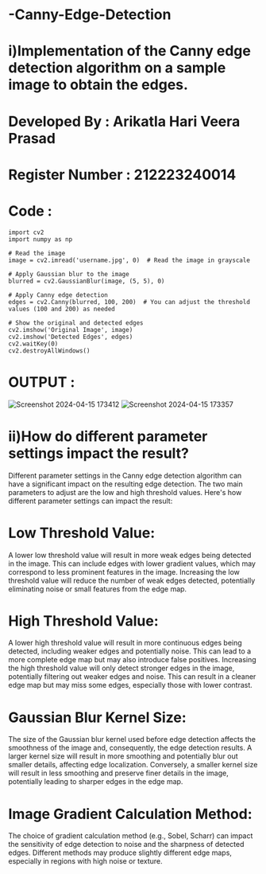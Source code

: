 # -Canny-Edge-Detection
# i)Implementation of the Canny edge detection algorithm on a sample image to obtain the edges.
# Developed By : Arikatla Hari Veera Prasad
# Register Number : 212223240014
# Code :
```
import cv2
import numpy as np

# Read the image
image = cv2.imread('username.jpg', 0)  # Read the image in grayscale

# Apply Gaussian blur to the image
blurred = cv2.GaussianBlur(image, (5, 5), 0)

# Apply Canny edge detection
edges = cv2.Canny(blurred, 100, 200)  # You can adjust the threshold values (100 and 200) as needed

# Show the original and detected edges
cv2.imshow('Original Image', image)
cv2.imshow('Detected Edges', edges)
cv2.waitKey(0)
cv2.destroyAllWindows()

```
# OUTPUT :
![Screenshot 2024-04-15 173412](https://github.com/Hariveeraprasad-2006/-Canny-Edge-Detection/assets/145049988/783857b8-3481-4648-803f-5bd9ef3c0346)
![Screenshot 2024-04-15 173357](https://github.com/Hariveeraprasad-2006/-Canny-Edge-Detection/assets/145049988/9891a9a9-ecde-44bf-ad58-e0ef167cc027)
# ii)How do different parameter settings impact the result?
Different parameter settings in the Canny edge detection algorithm can have a significant impact on the resulting edge detection. The two main parameters to adjust are the low and high threshold values. Here's how different parameter settings can impact the result:

# Low Threshold Value:

A lower low threshold value will result in more weak edges being detected in the image. This can include edges with lower gradient values, which may correspond to less prominent features in the image.
Increasing the low threshold value will reduce the number of weak edges detected, potentially eliminating noise or small features from the edge map.

# High Threshold Value:

A lower high threshold value will result in more continuous edges being detected, including weaker edges and potentially noise. This can lead to a more complete edge map but may also introduce false positives.
Increasing the high threshold value will only detect stronger edges in the image, potentially filtering out weaker edges and noise. This can result in a cleaner edge map but may miss some edges, especially those with lower contrast.

# Gaussian Blur Kernel Size:

The size of the Gaussian blur kernel used before edge detection affects the smoothness of the image and, consequently, the edge detection results. A larger kernel size will result in more smoothing and potentially blur out smaller details, affecting edge localization.
Conversely, a smaller kernel size will result in less smoothing and preserve finer details in the image, potentially leading to sharper edges in the edge map.

# Image Gradient Calculation Method:

The choice of gradient calculation method (e.g., Sobel, Scharr) can impact the sensitivity of edge detection to noise and the sharpness of detected edges. Different methods may produce slightly different edge maps, especially in regions with high noise or texture.
